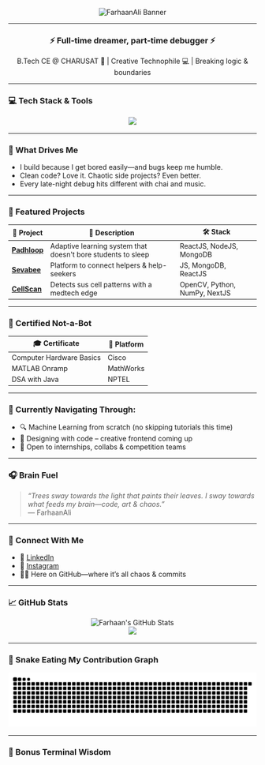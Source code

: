 <!-- RETRO-TERMINAL STYLE HEADER -->
<p align="center">
  <img src="assets/Chatgpt Image Apr 5,2025, 09_07_33 AM.png" alt="FarhaanAli Banner" />
</p>

---

<h3 align="center">⚡ Full-time dreamer, part-time debugger ⚡</h3>
<p align="center">
  B.Tech CE @ CHARUSAT 🧠 | Creative Technophile 💻 | Breaking logic & boundaries  
</p>

---

### 💻 Tech Stack & Tools
<p align="center">
  <img src="https://skillicons.dev/icons?i=cpp,python,js,html,css,nodejs,react,mongodb,git,vscode" />
</p>

---

### 🧠 What Drives Me
- I build because I get bored easily—and bugs keep me humble.
- Clean code? Love it. Chaotic side projects? Even better.
- Every late-night debug hits different with chai and music.

---

### 🔭 Featured Projects

| 🚀 Project | 🧩 Description | 🛠️ Stack |
|-----------|----------------|----------|
| [**Padhloop**](https://github.com/Farhaan-ali-v/Padhloop) | Adaptive learning system that doesn't bore students to sleep | ReactJS, NodeJS, MongoDB |
| [**Sevabee**](https://github.com/Farhaan-ali-v/Sevabee) | Platform to connect helpers & help-seekers | JS, MongoDB, ReactJS |
| [**CellScan**](https://github.com/Farhaan-ali-v/CellScan) | Detects sus cell patterns with a medtech edge | OpenCV, Python, NumPy, NextJS |

---

### 📜 Certified Not-a-Bot

| 🎓 Certificate | 🏢 Platform |
|----------------|-------------|
| Computer Hardware Basics | Cisco |
| MATLAB Onramp | MathWorks |
| DSA with Java | NPTEL |

---

### 🎯 Currently Navigating Through:
- 🔍 Machine Learning from scratch (no skipping tutorials this time)
- 🧪 Designing with code – creative frontend coming up
- 🤝 Open to internships, collabs & competition teams

---

### 🎧 Brain Fuel

> _“Trees sway towards the light that paints their leaves. I sway towards what feeds my brain—code, art & chaos.”_  
> — FarhaanAli

---

### 📡 Connect With Me

- 📎 [LinkedIn](https://www.linkedin.com/in/farhaanali-vohra-315b76275/)
- 📸 [Instagram](https://instagram.com/f.ali_27)
- 👨‍💻 Here on GitHub—where it’s all chaos & commits

---

### 📈 GitHub Stats
<p align="center">
  <img src="https://github-readme-stats.vercel.app/api?username=Farhaan-ali-v&show_icons=true&theme=radical" alt="Farhaan's GitHub Stats" />
  <br />
  <img src="https://github-readme-streak-stats.herokuapp.com/?user=Farhaan-ali-v&theme=radical" />
</p>


---

### 🐍 Snake Eating My Contribution Graph
<p align="center">
  <img src="https://raw.githubusercontent.com/Farhaan-ali-v/Farhaan-ali-v/output/github-contribution-grid-snake.svg" />
</p>


---

### 🧾 Bonus Terminal Wisdom

